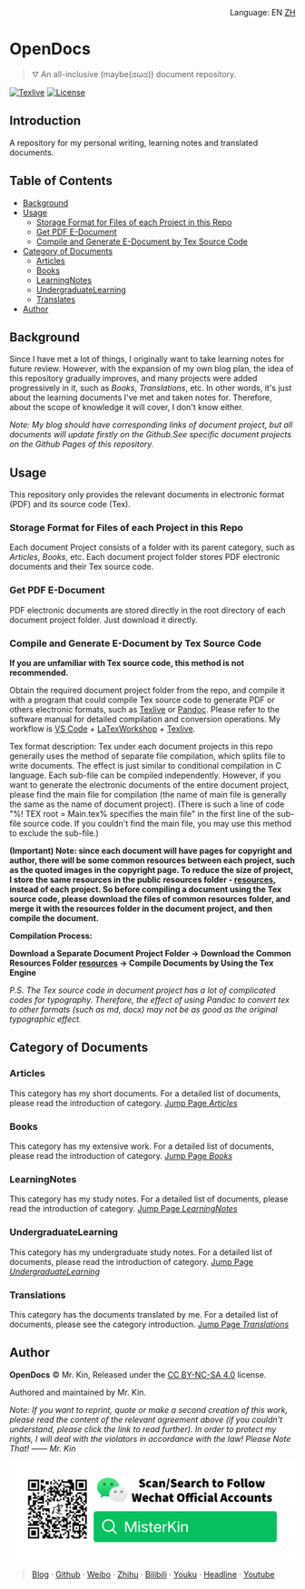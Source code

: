 <div align="right">
Language:
EN
<a href="./README-zh_CN.md">ZH</a>
</div>

# OpenDocs

> ⛛ An all-inclusive (maybe(ಡωಡ)) document repository.

[![Texlive](https://img.shields.io/badge/Texlive-2019-blue)](https://tug.org/texlive/) [![License](https://img.shields.io/badge/License-CC%20BY--NC--SA%204.0-blue)](https://creativecommons.org/licenses/by-nc-sa/4.0/legalcode)

## Introduction
A repository for my personal writing, learning notes and translated documents.

## Table of Contents
- [Background](#Background)
- [Usage](#Usage)
  - [Storage Format for Files of each Project in this Repo](#Storage-Format-for-Files-of-each-Project-in-this-Repo)
  - [Get PDF E-Document](#Get-PDF-E-Document)
  - [Compile and Generate E-Document by Tex Source Code](#Compile-and-Generate-E-Document-by-Tex-Source-Code)
- [Category of Documents](#Category-of-Documents)
  - [Articles](#Articles)
  - [Books](#Books)
  - [LearningNotes](#LearningNotes)
  - [UndergraduateLearning](#UndergraduateLearning)
  - [Translates](#Translations)
- [Author](#Author)

## Background
Since I have met a lot of things, I originally want to take learning notes for future review. However, with the expansion of my own blog plan, the idea of ​​this repository gradually improves, and many projects were added progressively in it, such as *Books*, *Translations*, etc. In other words, it's just about the learning documents I've met and taken notes for. Therefore, about the scope of knowledge it will cover, I don't know either.

*Note: My blog should have corresponding links of document project, but all documents will update firstly on the Github.See specific document projects on the Github Pages of this repository.*

## Usage
This repository only provides the relevant documents in electronic format (PDF) and its source code (Tex).

### Storage Format for Files of each Project in this Repo
Each document Project consists of a folder with its parent category, such as *Articles*, *Books*, etc. Each document project folder stores PDF electronic documents and their Tex source code.

### Get PDF E-Document
PDF electronic documents are stored directly in the root directory of each document project folder. Just download it directly.

### Compile and Generate E-Document by Tex Source Code
**If you are unfamiliar with Tex source code, this method is not recommended.**

Obtain the required document project folder from the repo, and compile it with a program that could compile Tex source code to generate PDF or others electronic formats, such as [Texlive][] or [Pandoc][]. Please refer to the software manual for detailed compilation and conversion operations. My workflow is [VS Code][] + [LaTexWorkshop][] + [Texlive][].

Tex format description: Tex under each document projects in this repo generally uses the method of separate file compilation, which splits file to write documents. The effect is just similar to conditional compilation in C language. Each sub-file can be compiled independently. However, if you want to generate the electronic documents of the entire document project, please find the main file for compilation (the name of main file is generally the same as the name of document project). (There is such a line of code "%! TEX root = Main.tex% specifies the main file" in the first line of the sub-file source code. If you couldn't find the main file, you may use this method to exclude the sub-file.)

**(Important) Note: since each document will have pages for copyright and author, there will be some common resources between each project, such as the quoted images in the copyright page. To reduce the size of project, I store the same resources in the public resources folder - [resources][], instead of each project. So before compiling a document using the Tex source code, please download the files of common resources folder, and merge it with the resources folder in the document project, and then compile the document.**


**Compilation Process:**

**Download a Separate Document Project Folder → Download the Common Resources Folder [resources][] → Compile Documents by Using the Tex Engine**

*P.S. The Tex source code in document project has a lot of complicated codes for typography. Therefore, the effect of using Pandoc to convert tex to other formats (such as md, docx) may not be as good as the original typographic effect.*

## Category of Documents

### Articles
This category has my short documents. For a detailed list of documents, please read the introduction of category. [Jump Page *Articles*][]

### Books
This category has my extensive work. For a detailed list of documents, please read the introduction of category. [Jump Page *Books*][]

### LearningNotes
This category has my study notes. For a detailed list of documents, please read the introduction of category. [Jump Page *LearningNotes*][]

### UndergraduateLearning
This category has my undergraduate study notes. For a detailed list of documents, please read the introduction of category. [Jump Page *UndergraduateLearning*][]

### Translations
This category has the documents translated by me. For a detailed list of documents, please see the category introduction. [Jump Page *Translations*][]

## Author
**OpenDocs** © Mr. Kin, Released under the [CC BY-NC-SA 4.0][] license.

Authored and maintained by Mr. Kin.

*Note: If you want to reprint, quote or make a second creation of this work, please read the content of the relevant agreement above (if you couldn't understand, please click the link to read further). In order to protect my rights, I will deal with the violators in accordance with the law! Please Note That! —— Mr. Kin*

![WechatOfficialAccounts](./resources/images/follow/WechatOfficialAccounts-En.png)

> [Blog][] · [Github][] · [Weibo][] · [Zhihu][] · [Bilibili][] · [Youku][] · [Headline][] · [Youtube][]

[Texlive]: https://tug.org/texlive
[Pandoc]: https://pandoc.org
[VS Code]: https://code.visualstudio.com
[LaTexWorkshop]: https://marketplace.visualstudio.com/items?itemName=James-Yu.latex-workshop#review-details
[resources]: ./resources
[Jump Page *Articles*]: ./Articles
[Jump Page *Books*]: ./Books
[Jump Page *LearningNotes*]: ./LearningNotes
[Jump Page *UndergraduateLearning*]: ./UndergraduateLearning
[Jump Page *Translations*]: ./Translations
[CC BY-NC-SA 4.0]: ./LICENSE
[Blog]: https://mister-kin.github.io
[Github]: https://github.com/mister-kin
[Weibo]: https://weibo.com/6270111192/profile?topnav=1&wvr=6&is_all=1
[Bilibili]: http://space.bilibili.com/17025250?
[Youku]: http://i.youku.com/i/UNjA3MTk5Mjgw?spm=a2hzp.8253869.0.0
[Youtube]: https://www.youtube.com/channel/UCNhtdG6whC5mlRDkrhQ0wLA?view_as=public
[Headline]: https://www.toutiao.com/c/user/835254071079053/#mid=1663279303982091
[Zhihu]: https://www.zhihu.com/people/drwu-94
